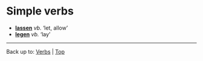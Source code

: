 # Simple verbs

- **[lassen](l/la/lassen.md)** *vb.* ‘let, allow’
- **[legen](l/le/legen.md)** *vb.* ‘lay’

----

Back up to: [Verbs](index.md) | [Top](../index.md)
